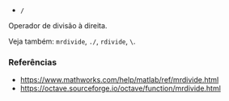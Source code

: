* `/`

Operador de divisão à direita.

Veja também: `mrdivide`, `./`, `rdivide`, `\`.

### Referências

* https://www.mathworks.com/help/matlab/ref/mrdivide.html
* https://octave.sourceforge.io/octave/function/mrdivide.html
